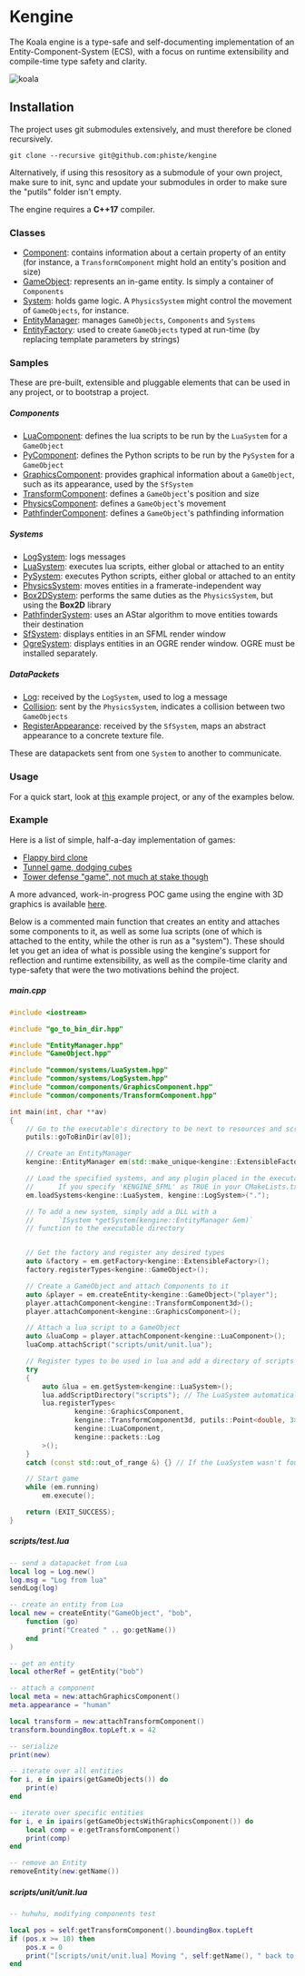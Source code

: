 # Kengine

The Koala engine is a type-safe and self-documenting implementation of an Entity-Component-System (ECS), with a focus on runtime extensibility and compile-time type safety and clarity.

![koala](koala.png)

## Installation

The project uses git submodules extensively, and must therefore be cloned recursively.

```
git clone --recursive git@github.com:phiste/kengine
```

Alternatively, if using this resository as a submodule of your own project, make sure to init, sync and update your submodules in order to make sure the "putils" folder isn't empty.

The engine requires a **C++17** compiler.

### Classes

* [Component](Component.md): contains information about a certain property of an entity (for instance, a `TransformComponent` might hold an entity's position and size)
* [GameObject](GameObject.md): represents an in-game entity. Is simply a container of `Components`
* [System](System.md): holds game logic. A `PhysicsSystem` might control the movement of `GameObjects`, for instance.
* [EntityManager](EntityManager.md): manages `GameObjects`, `Components` and `Systems`
* [EntityFactory](EntityFactory.md): used to create `GameObjects` typed at run-time (by replacing template parameters by strings)

### Samples

These are pre-built, extensible and pluggable elements that can be used in any project, or to bootstrap a project.

##### Components

* [LuaComponent](common/components/LuaComponent.md): defines the lua scripts to be run by the `LuaSystem` for a `GameObject`
* [PyComponent](common/components/PyComponent.md): defines the Python scripts to be run by the `PySystem` for a `GameObject`
* [GraphicsComponent](common/components/GraphicsComponent.md): provides graphical information about a `GameObject`, such as its appearance, used by the `SfSystem`
* [TransformComponent](common/components/TransformComponent.md): defines a `GameObject`'s position and size
* [PhysicsComponent](common/components/PhysicsComponent.md): defines a `GameObject`'s movement
* [PathfinderComponent](common/components/PathfinderComponent.md): defines a `GameObject`'s pathfinding information

##### Systems

* [LogSystem](common/systems/LogSystem.md): logs messages
* [LuaSystem](common/systems/LuaSystem.md): executes lua scripts, either global or attached to an entity
* [PySystem](common/systems/PySystem.md): executes Python scripts, either global or attached to an entity
* [PhysicsSystem](common/systems/PhysicsSystem.md): moves entities in a framerate-independent way
* [Box2DSystem](common/systems/box2d/Box2DSystem.md): performs the same duties as the `PhysicsSystem`, but using the **Box2D** library
* [PathfinderSystem](common/systems/PathfinderSystem.md): uses an AStar algorithm to move entities towards their destination
* [SfSystem](common/systems/sfml/SfSystem.md): displays entities in an SFML render window
* [OgreSystem](common/systems/ogre/OgreSystem.md): displays entities in an OGRE render window. OGRE must be installed separately.

##### DataPackets

* [Log](common/packets/Log.hpp): received by the `LogSystem`, used to log a message
* [Collision](common/packets/Collision.hpp): sent by the `PhysicsSystem`, indicates a collision between two `GameObjects`
* [RegisterAppearance](common/packets/RegisterAppearance.hpp): received by the `SfSystem`, maps an abstract appearance to a concrete texture file.

These are datapackets sent from one `System` to another to communicate.

### Usage

For a quick start, look at [this](https://github.com/phiste/flappy_koala) example project, or any of the examples below.

### Example

Here is a list of simple, half-a-day implementation of games:

* [Flappy bird clone](https://github.com/phiste/flappy_koala)
* [Tunnel game, dodging cubes](https://github.com/phiste/koala_tunnel)
* [Tower defense "game", not much at stake though](https://github.com/phiste/koala_defense)



A more advanced, work-in-progress POC game using the engine with 3D graphics is available [here](https://github.com/phiste/hackemup).

Below is a commented main function that creates an entity and attaches some components to it, as well as some lua scripts (one of which is attached to the entity, while the other is run as a "system"). These should let you get an idea of what is possible using the kengine's support for reflection and runtime extensibility, as well as the compile-time clarity and type-safety that were the two motivations behind the project.

##### main.cpp

```cpp
#include <iostream>

#include "go_to_bin_dir.hpp"

#include "EntityManager.hpp"
#include "GameObject.hpp"

#include "common/systems/LuaSystem.hpp"
#include "common/systems/LogSystem.hpp"
#include "common/components/GraphicsComponent.hpp"
#include "common/components/TransformComponent.hpp"

int main(int, char **av)
{
    // Go to the executable's directory to be next to resources and scripts
    putils::goToBinDir(av[0]);

    // Create an EntityManager
    kengine::EntityManager em(std::make_unique<kengine::ExtensibleFactory>());

    // Load the specified systems, and any plugin placed in the executable's directory
    //      If you specify 'KENGINE_SFML' as TRUE in your CMakeLists.txt, this will load the SfSystem
    em.loadSystems<kengine::LuaSystem, kengine::LogSystem>(".");

    // To add a new system, simply add a DLL with a
    //      `ISystem *getSystem(kengine::EntityManager &em)`
    // function to the executable directory


    // Get the factory and register any desired types
    auto &factory = em.getFactory<kengine::ExtensibleFactory>();
    factory.registerTypes<kengine::GameObject>();

    // Create a GameObject and attach Components to it
    auto &player = em.createEntity<kengine::GameObject>("player");
    player.attachComponent<kengine::TransformComponent3d>();
    player.attachComponent<kengine::GraphicsComponent>();

    // Attach a lua script to a GameObject
    auto &luaComp = player.attachComponent<kengine::LuaComponent>();
    luaComp.attachScript("scripts/unit/unit.lua");

    // Register types to be used in lua and add a directory of scripts to be executed
    try
    {
        auto &lua = em.getSystem<kengine::LuaSystem>();
        lua.addScriptDirectory("scripts"); // The LuaSystem automatically opens the "scripts" directory, this is just an example
        lua.registerTypes<
                kengine::GraphicsComponent,
                kengine::TransformComponent3d, putils::Point<double, 3>, putils::Rect<double, 3>,
                kengine::LuaComponent,
                kengine::packets::Log
        >();
    }
    catch (const std::out_of_range &) {} // If the LuaSystem wasn't found, ignore

    // Start game
    while (em.running)
        em.execute();

    return (EXIT_SUCCESS);
}
```

##### scripts/test.lua

```lua
-- send a datapacket from Lua
local log = Log.new()
log.msg = "Log from lua"
sendLog(log)

-- create an entity from Lua
local new = createEntity("GameObject", "bob",
    function (go)
        print("Created " .. go:getName())
    end
)

-- get an entity
local otherRef = getEntity("bob")

-- attach a component
local meta = new:attachGraphicsComponent()
meta.appearance = "human"

local transform = new:attachTransformComponent()
transform.boundingBox.topLeft.x = 42

-- serialize
print(new)

-- iterate over all entities
for i, e in ipairs(getGameObjects()) do
    print(e)
end

-- iterate over specific entities
for i, e in ipairs(getGameObjectsWithGraphicsComponent()) do
    local comp = e:getTransformComponent()
    print(comp)
end

-- remove an Entity
removeEntity(new:getName())
```

##### scripts/unit/unit.lua

```lua
-- huhuhu, modifying components test

local pos = self:getTransformComponent().boundingBox.topLeft
if (pos.x >= 10) then
    pos.x = 0
    print("[scripts/unit/unit.lua] Moving ", self:getName(), " back to x = 0")
end
```
